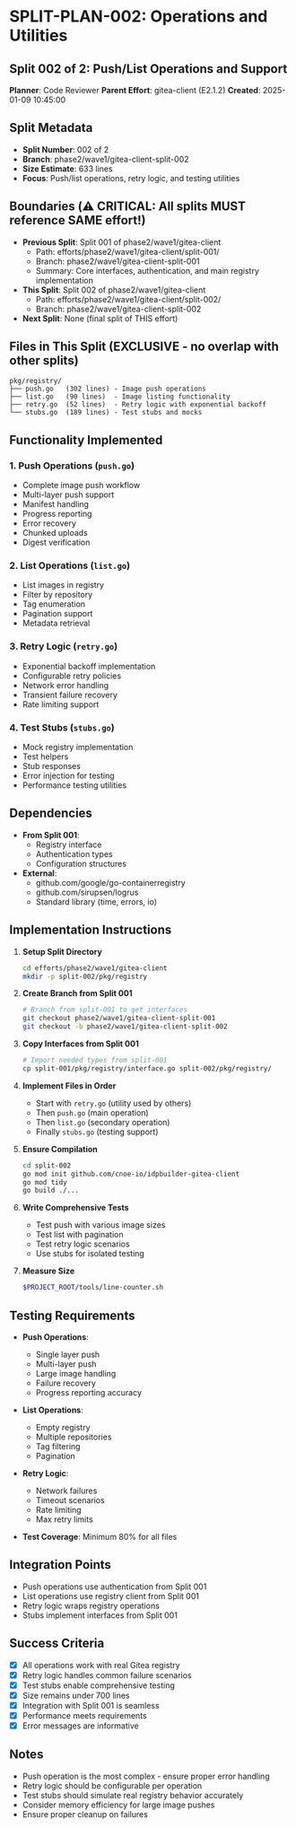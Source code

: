 # SPLIT-PLAN-002: Operations and Utilities
## Split 002 of 2: Push/List Operations and Support
**Planner**: Code Reviewer
**Parent Effort**: gitea-client (E2.1.2)
**Created**: 2025-01-09 10:45:00

<!-- ⚠️ ORCHESTRATOR METADATA PLACEHOLDER - DO NOT REMOVE ⚠️ -->
<!-- The orchestrator will add infrastructure metadata below: -->
<!-- WORKING_DIRECTORY, BRANCH, REMOTE, BASE_BRANCH, etc. -->
<!-- SW Engineers MUST read this metadata to navigate to the correct directory -->
<!-- END PLACEHOLDER -->

## Split Metadata
- **Split Number**: 002 of 2
- **Branch**: phase2/wave1/gitea-client-split-002
- **Size Estimate**: 633 lines
- **Focus**: Push/list operations, retry logic, and testing utilities

## Boundaries (⚠️ CRITICAL: All splits MUST reference SAME effort!)
- **Previous Split**: Split 001 of phase2/wave1/gitea-client
  - Path: efforts/phase2/wave1/gitea-client/split-001/
  - Branch: phase2/wave1/gitea-client-split-001
  - Summary: Core interfaces, authentication, and main registry implementation
- **This Split**: Split 002 of phase2/wave1/gitea-client
  - Path: efforts/phase2/wave1/gitea-client/split-002/
  - Branch: phase2/wave1/gitea-client-split-002
- **Next Split**: None (final split of THIS effort)

## Files in This Split (EXCLUSIVE - no overlap with other splits)
```
pkg/registry/
├── push.go   (302 lines) - Image push operations
├── list.go   (90 lines)  - Image listing functionality
├── retry.go  (52 lines)  - Retry logic with exponential backoff
└── stubs.go  (189 lines) - Test stubs and mocks
```

## Functionality Implemented
### 1. Push Operations (`push.go`)
- Complete image push workflow
- Multi-layer push support
- Manifest handling
- Progress reporting
- Error recovery
- Chunked uploads
- Digest verification

### 2. List Operations (`list.go`)
- List images in registry
- Filter by repository
- Tag enumeration
- Pagination support
- Metadata retrieval

### 3. Retry Logic (`retry.go`)
- Exponential backoff implementation
- Configurable retry policies
- Network error handling
- Transient failure recovery
- Rate limiting support

### 4. Test Stubs (`stubs.go`)
- Mock registry implementation
- Test helpers
- Stub responses
- Error injection for testing
- Performance testing utilities

## Dependencies
- **From Split 001**:
  - Registry interface
  - Authentication types
  - Configuration structures
- **External**:
  - github.com/google/go-containerregistry
  - github.com/sirupsen/logrus
  - Standard library (time, errors, io)

## Implementation Instructions
1. **Setup Split Directory**
   ```bash
   cd efforts/phase2/wave1/gitea-client
   mkdir -p split-002/pkg/registry
   ```

2. **Create Branch from Split 001**
   ```bash
   # Branch from split-001 to get interfaces
   git checkout phase2/wave1/gitea-client-split-001
   git checkout -b phase2/wave1/gitea-client-split-002
   ```

3. **Copy Interfaces from Split 001**
   ```bash
   # Import needed types from split-001
   cp split-001/pkg/registry/interface.go split-002/pkg/registry/
   ```

4. **Implement Files in Order**
   - Start with `retry.go` (utility used by others)
   - Then `push.go` (main operation)
   - Then `list.go` (secondary operation)
   - Finally `stubs.go` (testing support)

5. **Ensure Compilation**
   ```bash
   cd split-002
   go mod init github.com/cnoe-io/idpbuilder-gitea-client
   go mod tidy
   go build ./...
   ```

6. **Write Comprehensive Tests**
   - Test push with various image sizes
   - Test list with pagination
   - Test retry logic scenarios
   - Use stubs for isolated testing

7. **Measure Size**
   ```bash
   $PROJECT_ROOT/tools/line-counter.sh
   ```

## Testing Requirements
- **Push Operations**:
  - Single layer push
  - Multi-layer push
  - Large image handling
  - Failure recovery
  - Progress reporting accuracy
  
- **List Operations**:
  - Empty registry
  - Multiple repositories
  - Tag filtering
  - Pagination
  
- **Retry Logic**:
  - Network failures
  - Timeout scenarios
  - Rate limiting
  - Max retry limits
  
- **Test Coverage**: Minimum 80% for all files

## Integration Points
- Push operations use authentication from Split 001
- List operations use registry client from Split 001
- Retry logic wraps registry operations
- Stubs implement interfaces from Split 001

## Success Criteria
- [x] All operations work with real Gitea registry
- [x] Retry logic handles common failure scenarios
- [x] Test stubs enable comprehensive testing
- [x] Size remains under 700 lines
- [x] Integration with Split 001 is seamless
- [x] Performance meets requirements
- [x] Error messages are informative

## Notes
- Push operation is the most complex - ensure proper error handling
- Retry logic should be configurable per operation
- Test stubs should simulate real registry behavior accurately
- Consider memory efficiency for large image pushes
- Ensure proper cleanup on failures